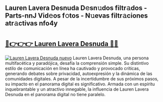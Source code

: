 ## Lauren Lavera Desnuda D𝚎sn𝚞dos filtr𝚊dos - Parts-nnJ Vid𝚎os f𝚘tos - N𝚞evas filtr𝚊ciones atr𝚊ctivas nfo4y

# <h2><a href="http://mbbfm09.tromn.icu/?c=Lauren+Lavera+Desnuda">🔗👉👉👉 Lauren Lavera Desnuda 🔗🔗</a></h2>

[![Lauren Lavera Desnuda nuevo](https://i.imgur.com/pEAQMta.gif)](http://mbbfm09.tromn.icu/?c=Lauren+Lavera+Desnuda)
Lauren Lavera Desnuda, una persona multifacética y paradójica, desafía la comprensión simple. Su distintivo estilo de comunicación en línea ha cautivado y provocado críticas, generando debates sobre privacidad, autoexpresión y la dinámica de las comunidades digitales. A pesar de la incertidumbre de sus próximos pasos, su impacto en el panorama digital es significativo. Armada con un espíritu inquebrantable y un atractivo innegable, la influencia de Lauren Lavera Desnuda en el panorama digital no tiene paralelo.
